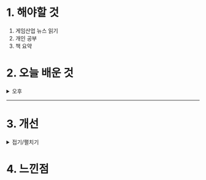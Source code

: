 
# 1. 해야할 것

1. 게임산업 뉴스 읽기 
2. 개인 공부  
3. 책 요약



# 2. 오늘 배운 것

<details>
<summary>오후</summary>

## 오늘의 뉴스

****

## 101 요약정리

</details>

****


# 3. 개선


<details>
<summary>접기/펼치기</summary>


</details>



# 4. 느낀점


